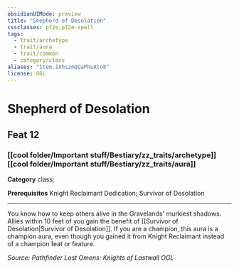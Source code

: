```yaml
---
obsidianUIMode: preview
title: "Shepherd of Desolation"
cssclasses: pf2e,pf2e-spell
tags:
  - trait/archetype
  - trait/aura
  - trait/common
  - category/class
aliases: "Item.iXhszmQQaPhuAto8"
license: OGL
---
```

# Shepherd of Desolation
## Feat 12
### [[cool folder/Important stuff/Bestiary/zz_traits/archetype]][[cool folder/Important stuff/Bestiary/zz_traits/aura]]

**Category** class; 



**Prerequisites** Knight Reclaimant Dedication; Survivor of Desolation
* * *
You know how to keep others alive in the Gravelands' murkiest shadows. Allies within 10 feet of you gain the benefit of [[Survivor of Desolation|Survivor of Desolation]]. If you are a champion, this aura is a champion aura, even though you gained it from Knight Reclaimant instead of a champion feat or feature.

*Source: Pathfinder Lost Omens: Knights of Lastwall*
*OGL*